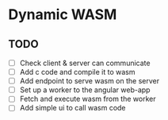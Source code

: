 # Dynamic WASM

## TODO

- [ ] Check client & server can communicate
- [ ] Add c code and compile it to wasm
- [ ] Add endpoint to serve wasm on the server
- [ ] Set up a worker to the angular web-app
- [ ] Fetch and execute wasm from the worker
- [ ] Add simple ui to call wasm code

